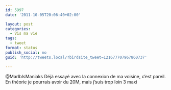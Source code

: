 ```yaml
---
id: 5997
date: '2011-10-05T20:06:40+02:00'

layout: post
categories:
  - Vis ma vie
tags:
  - tweet
format: status
publish_social: no
guid: 'http://tweets.local/?birdsite_tweet=121677707967860737'

---
```


@MarlbIsManiaks Déjà essayé avec la connexion de ma voisine, c’est pareil. En théorie je pourrais avoir du 20M, mais j’suis trop loin 3 maxi